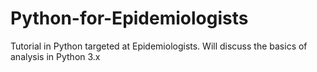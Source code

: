# Python-for-Epidemiologists
Tutorial in Python targeted at Epidemiologists. Will discuss the basics of analysis in Python 3.x
